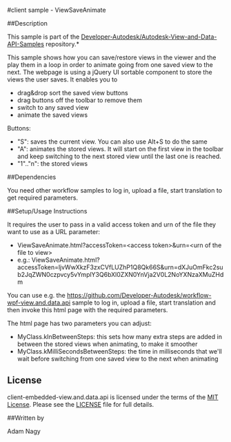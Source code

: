 
#client sample - ViewSaveAnimate

##Description

This sample is part of the [Developer-Autodesk/Autodesk-View-and-Data-API-Samples](https://github.com/Developer-Autodesk/autodesk-view-and-data-api-samples) repository.*

This sample shows how you can save/restore views in the viewer and the play them in a loop in order to animate going from one saved view to the next. The webpage is using a jQuery UI sortable component to store the views the user saves.
It enables you to 
* drag&drop sort the saved view buttons
* drag buttons off the toolbar to remove them
* switch to any saved view
* animate the saved views

Buttons:
* "S": saves the current view. You can also use Alt+S to do the same
* "A": animates the stored views. It will start on the first view in the toolbar and keep switching to the next stored view until the last one is reached.
* "1".."n": the stored views

##Dependencies

You need other workflow samples to log in, upload a file, start translation to get required parameters.

##Setup/Usage Instructions

It requires the user to pass in a valid access token and urn of the file they want to use as a URL parameter:
* ViewSaveAnimate.html?accessToken=&lt;access token&gt;&urn=&lt;urn of the file to view&gt;
* e.g.: ViewSaveAnimate.html?accessToken=ljvWwXkzF3zxCVfLUZhP1Q8Qk66S&urn=dXJuOmFkc2sub2JqZWN0czpvcy5vYmplY3Q6bXl0ZXN0YnVja2V0L2NoYXNzaXMuZHdm

You can use e.g. the https://github.com/Developer-Autodesk/workflow-wpf-view.and.data.api sample to log in, upload a file, start translation and then invoke this html page with the required parameters. 

The html page has two parameters you can adjust:
* MyClass.kInBetweenSteps: this sets how many extra steps are added in between the stored views when animating, to make it smoother
* MyClass.kMilliSecondsBetweenSteps: the time in milliseconds that we'll wait before switching from one saved view to the next when animating

## License

client-embedded-view.and.data.api is licensed under the terms of the [MIT License](http://opensource.org/licenses/MIT). Please see the [LICENSE](LICENSE) file for full details.

##Written by 

Adam Nagy








